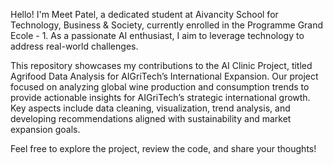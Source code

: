 Hello! I'm Meet Patel, a dedicated student at Aivancity School for Technology, Business & Society, currently enrolled in the Programme Grand Ecole - 1. As a passionate AI enthusiast, I aim to leverage technology to address real-world challenges.

This repository showcases my contributions to the AI Clinic Project, titled Agrifood Data Analysis for AIGriTech’s International Expansion. Our project focused on analyzing global wine production and consumption trends to provide actionable insights for AIGriTech’s strategic international growth. Key aspects include data cleaning, visualization, trend analysis, and developing recommendations aligned with sustainability and market expansion goals.

Feel free to explore the project, review the code, and share your thoughts!
